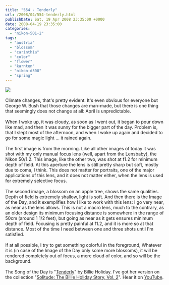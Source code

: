 ```yaml
---
title: "554 - Tenderly"
url: /2008/04/554-tenderly.html
publishDate: Sat, 19 Apr 2008 23:35:00 +0000
date: 2008-04-19 23:35:00
categories: 
  - "nikon-501-2"
tags: 
  - "austria"
  - "blossom"
  - "carinthia"
  - "color"
  - "flower"
  - "karnten"
  - "nikon-d300"
  - "spring"
---
```

<a href="https://d25zfm9zpd7gm5.cloudfront.net/1200x1200/2008/20080419_183009_ps.jpg" target="_blank"><img src="https://d25zfm9zpd7gm5.cloudfront.net/0600x0600/2008/20080419_183009_ps.jpg"/></a><br/><br/>Climate changes, that's pretty evident. It's even obvious for everyone but George W. Bush that those changes are man-made, but there is one thing that seemingly does not change at all: April is unpredictable.<br/><br/>When I woke up, it was cloudy, as soon as I went out, it began to pour down like mad, and then it was sunny for the bigger part of the day. Problem is, that I slept most of the afternoon, and when I woke up again and decided to go for some magic light ... it rained again.<br/><br/><a href="https://d25zfm9zpd7gm5.cloudfront.net/1200x1200/2008/20080419_101737_ps.jpg" target="_blank"><img alt="" border="0" src="https://d25zfm9zpd7gm5.cloudfront.net/0150x0150/2008/20080419_101737_ps.jpg" style="margin: 0pt 0px 0pt 10px; float: right;"/></a> The first image is from the morning. Like all other images of today it was shot with my only manual focus lens (well, apart from the Lensbaby), the Nikon 50/1.2. This image, like the other two, was shot at f1.2 for minimum depth of field. At this aperture the lens is still pretty sharp but soft, mostly due to coma, I think. This does not matter for portraits, one of the major applications of this lens, and it does not matter either, when the lens is used for extremely selective focus.<br/><br/><a href="https://d25zfm9zpd7gm5.cloudfront.net/1200x1200/2008/20080419_183521_ps.jpg" target="_blank"><img alt="" border="0" src="https://d25zfm9zpd7gm5.cloudfront.net/0150x0150/2008/20080419_183521_ps.jpg" style="margin: 0pt 10px 0pt 0px; float: left;"/></a> The second image, a blossom on an apple tree, shows the same qualities. Depth of field is extremely shallow, light is soft. And then there is the Image of the Day, and it exemplifies how I like to work with this lens: I go very near, as near as the lens allows. This is not a macro lens, much to the contrary, as an older design its minimum focusing distance is somewhere in the range of 50cm (around 1 1/2 feet), but going as near as it gets ensures minimum depth of field. Focusing is pretty painful at f1.2, and it is more so at that distance. Most of the time I need between one and three shots until I'm satisfied.<br/><br/>If at all possible, I try to get something colorful in the foreground, Whatever it is (in case of the Image of the Day only some more blossoms), it will be rendered completely out of focus, a mere cloud of color, and so will be the background.<br/><br/>The Song of the Day is "<a href="http://www.lyricsfreak.com/b/billie+holiday/tenderly_20018078.html" target="_blank">Tenderly</a>" by Billie Holiday. I've got her version on the collection "<a href="http://www.amazon.com/Solitude-Billie-Holiday-Story-Vol/dp/B0000046R8" target="_blank">Solitude: The Billie Holiday Story, Vol. 2</a>". Hear it on <a href="http://www.youtube.com/watch?v=eSfb908m_d4&feature=related" target="_blank">YouTube</a>.
